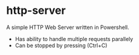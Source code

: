 # http-server

A simple HTTP Web Server written in Powershell.

- Has ability to handle multiple requests parallely
- Can be stopped by pressing (Ctrl+C)
